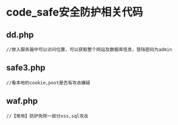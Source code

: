 # code_safe安全防护相关代码
## dd.php
```
//放入服务器中可以访问位置，可以获取整个网站及数据库信息，登陆密码为admin
```
## safe3.php
```
//看本地的cookie,post是否有攻击嫌疑
```
## waf.php
```
//【常用】防护免除一部分xss,sql攻击
```